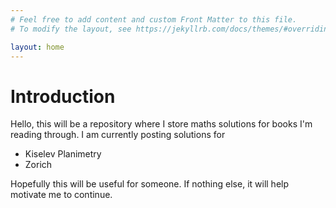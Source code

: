 ```yaml
---
# Feel free to add content and custom Front Matter to this file.
# To modify the layout, see https://jekyllrb.com/docs/themes/#overriding-theme-defaults

layout: home
---
```


# Introduction

Hello, this will be a repository where I store maths solutions for books I'm reading through. I am currently posting solutions for

- Kiselev Planimetry
- Zorich

Hopefully this will be useful for someone. If nothing else, it will help motivate me to continue.

